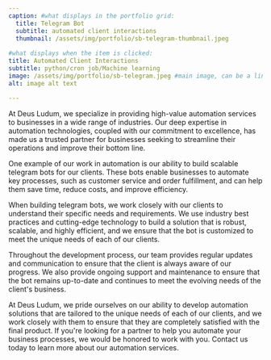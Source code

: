 ```yaml
---
caption: #what displays in the portfolio grid:
  title: Telegram Bot
  subtitle: automated client interactions
  thumbnail: /assets/img/portfolio/sb-telegram-thumbnail.jpeg
  
#what displays when the item is clicked:
title: Automated Client Interactions
subtitle: python/cron job/Machine learning
image: /assets/img/portfolio/sb-telegram.jpeg #main image, can be a link or a file in assets/img/portfolio
alt: image alt text

---
```


At Deus Ludum, we specialize in providing high-value automation services to businesses in a wide range of industries. Our deep expertise in automation technologies, coupled with our commitment to excellence, has made us a trusted partner for businesses seeking to streamline their operations and improve their bottom line.

One example of our work in automation is our ability to build scalable telegram bots for our clients. These bots enable businesses to automate key processes, such as customer service and order fulfillment, and can help them save time, reduce costs, and improve efficiency.

When building telegram bots, we work closely with our clients to understand their specific needs and requirements. We use industry best practices and cutting-edge technology to build a solution that is robust, scalable, and highly efficient, and we ensure that the bot is customized to meet the unique needs of each of our clients.

Throughout the development process, our team provides regular updates and communication to ensure that the client is always aware of our progress. We also provide ongoing support and maintenance to ensure that the bot remains up-to-date and continues to meet the evolving needs of the client's business.

At Deus Ludum, we pride ourselves on our ability to develop automation solutions that are tailored to the unique needs of each of our clients, and we work closely with them to ensure that they are completely satisfied with the final product. If you're looking for a partner to help you automate your business processes, we would be honored to work with you. Contact us today to learn more about our automation services.

<!-- {:.list-inline}  -->